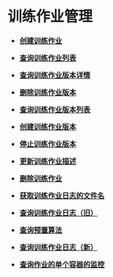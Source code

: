 # 训练作业管理<a name="modelarts_03_0044"></a>

-   **[创建训练作业](创建训练作业.md)**  

-   **[查询训练作业列表](查询训练作业列表.md)**  

-   **[查询训练作业版本详情](查询训练作业版本详情.md)**  

-   **[删除训练作业版本](删除训练作业版本.md)**  

-   **[查询训练作业版本列表](查询训练作业版本列表.md)**  

-   **[创建训练作业版本](创建训练作业版本.md)**  

-   **[停止训练作业版本](停止训练作业版本.md)**  

-   **[更新训练作业描述](更新训练作业描述.md)**  

-   **[删除训练作业](删除训练作业.md)**  

-   **[获取训练作业日志的文件名](获取训练作业日志的文件名.md)**  

-   **[查询训练作业日志（旧）](查询训练作业日志（旧）.md)**  

-   **[查询预置算法](查询预置算法.md)**  

-   **[查询训练作业日志（新）](查询训练作业日志（新）.md)**  

-   **[查询作业的单个容器的监控](查询作业的单个容器的监控.md)**  


